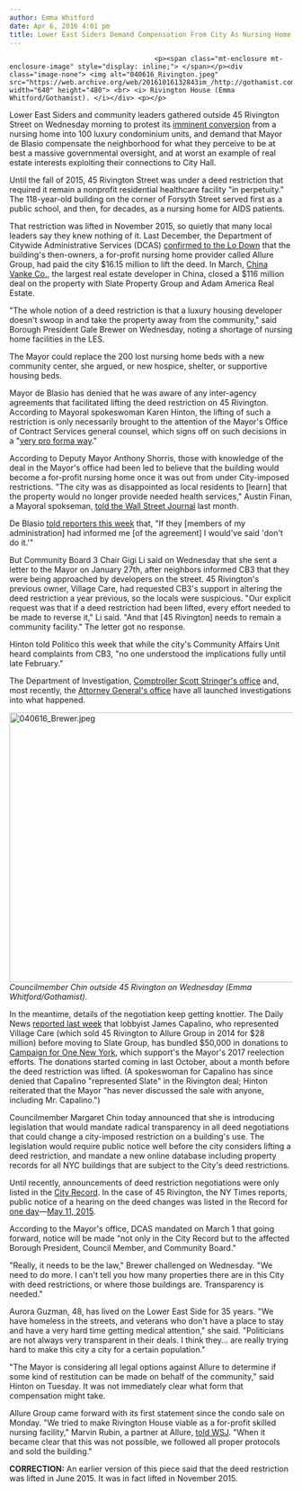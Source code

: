 ```yaml
---
author: Emma Whitford
date: Apr 6, 2016 4:01 pm
title: Lower East Siders Demand Compensation From City As Nursing Home Goes Condo
---
```


	
										<p><span class="mt-enclosure mt-enclosure-image" style="display: inline;"> </span></p><div class="image-none"> <img alt="040616_Rivington.jpeg" src="https://web.archive.org/web/20161016132843im_/http://gothamist.com/attachments/nyc_ewhitford/040616_Rivington.jpeg" width="640" height="480"> <br> <i> Rivington House (Emma Whitford/Gothamist). </i></div> <p></p>

<p>Lower East Siders and community leaders gathered outside 45 Rivington Street on Wednesday morning to protest its <a href="https://web.archive.org/web/20161016132843/http://gothamist.com/2016/02/29/les_luxury_condos_everywhere.php">imminent conversion</a> from a nursing home into 100 luxury condominium units, and demand that Mayor de Blasio compensate the neighborhood for what they perceive to be at best a massive governmental oversight, and at worst an example of real estate interests exploiting their connections to City Hall. </p>

<p>Until the fall of 2015, 45 Rivington Street was under a deed restriction that required it remain a nonprofit residential healthcare facility &quot;in perpetuity.&quot; The 118-year-old building on the corner of Forsyth Street served first as a public school, and then, for decades, as a nursing home for AIDS patients. </p>

<p>That restriction was lifted in November 2015, so quietly that many local leaders say they knew nothing of it. Last December, the Department of Citywide Administrative Services (DCAS) <a href="https://web.archive.org/web/20161016132843/http://www.thelodownny.com/leslog/2015/12/followup-city-cleared-the-way-for-luxury-housing-at-former-rivington-street-nursing-home.html">confirmed to the Lo Down</a> that the building&apos;s then-owners, a for-profit nursing home provider called Allure Group, had paid the city $16.15 million to lift the deed. In March, <a href="https://web.archive.org/web/20161016132843/http://www.vanke.com/en/">China Vanke Co.</a>, the largest real estate developer in China, closed a $116 million deal on the property with Slate Property Group and Adam America Real Estate. </p>

<p>&quot;The whole notion of a deed restriction is that a luxury housing developer doesn&apos;t swoop in and take the property away from the community,&quot; said Borough President Gale Brewer on Wednesday, noting a shortage of nursing home facilities in the LES. </p>

<p>The Mayor could replace the 200 lost nursing home beds with a new community center, she argued, or new hospice, shelter, or supportive housing beds. </p>

<p>Mayor de Blasio has denied that he was aware of any inter-agency agreements that facilitated lifting the deed restriction on 45 Rivington. According to Mayoral spokeswoman Karen Hinton, the lifting of such a restriction is only necessarily brought to the attention of the Mayor&apos;s Office of Contract Services general counsel, which signs off on such decisions in a &quot;<a href="https://web.archive.org/web/20161016132843/http://www.capitalnewyork.com/article/city-hall/2016/04/8595710/mayor-said-he-would-have-blocked-rivington-deal-if-hed-known">very pro forma way</a>.&quot; </p>

<p>According to Deputy Mayor Anthony Shorris, those with knowledge of the deal in the Mayor&apos;s office had been led to believe that the building would become a for-profit nursing home once it was out from under City-imposed restrictions. &quot;The city was as disappointed as local residents to [learn] that the property would no longer provide needed health services,&quot; Austin Finan, a Mayoral spokseman, <a href="https://web.archive.org/web/20161016132843/http://www.wsj.com/articles/manhattan-land-deal-is-examined-1458694201">told the Wall Street Journal</a> last month. </p>

<p>De Blasio <a href="https://web.archive.org/web/20161016132843/http://www.capitalnewyork.com/article/city-hall/2016/04/8595710/mayor-said-he-would-have-blocked-rivington-deal-if-hed-known">told reporters this week</a> that, &quot;If they [members of my administration] had informed me [of the agreement] I would&apos;ve said &apos;don&apos;t do it.&apos;&quot;</p>

<p>But Community Board 3 Chair Gigi Li said on Wednesday that she sent a letter to the Mayor on January 27th, after neighbors informed CB3 that they were being approached by developers on the street. 45 Rivington&apos;s previous owner, Village Care, had requested CB3&apos;s support in altering the deed restriction a year previous, so the locals were suspicious. &quot;Our explicit request was that if a deed restriction had been lifted, every effort needed to be made to reverse it,&quot; Li said. &quot;And that [45 Rivington] needs to remain a community facility.&quot; The letter got no response. </p>

<p>Hinton told Politico this week that while the city&apos;s Community Affairs Unit heard complaints from CB3, &quot;no one understood the implications fully until late February.&quot;</p>

<p>The Department of Investigation, <a href="https://web.archive.org/web/20161016132843/http://www.thelodownny.com/leslog/2016/03/comptroller-investigates-citys-role-in-sale-of-former-rivington-house-facility.html">Comptroller Scott Stringer&apos;s office</a> and, most recently, the <a href="https://web.archive.org/web/20161016132843/http://www.nydailynews.com/new-york/manhattan/attorney-general-subpoenas-rivington-house-developer-article-1.2590272">Attorney General&apos;s office</a> have all launched investigations into what happened. </p>

<p><span class="mt-enclosure mt-enclosure-image" style="display: inline;"> </span></p><div class="image-none"> <img alt="040616_Brewer.jpeg" src="https://web.archive.org/web/20161016132843im_/http://gothamist.com/attachments/nyc_ewhitford/040616_Brewer.jpeg" width="640" height="480"> <br> <i> Councilmember Chin outside 45 Rivington on Wednesday (Emma Whitford/Gothamist). </i></div> <p></p>

<p>In the meantime, details of the negotiation keep getting knottier. The Daily News <a href="https://web.archive.org/web/20161016132843/http://www.nydailynews.com/news/politics/de-blasio-lobbyist-helped-turn-nursing-home-condos-article-1.2578230?cid=bitly">reported last week</a> that lobbyist James Capalino, who represented Village Care (which sold 45 Rivington to Allure Group in 2014 for $28 million) before moving to Slate Group, has bundled $50,000 in donations to <a href="https://web.archive.org/web/20161016132843/http://gothamist.com/2016/02/22/de_blasio_shadow_govmnt.php">Campaign for One New York</a>, which support&apos;s the Mayor&apos;s 2017 reelection efforts. The donations started coming in last October, about a month before the deed restriction was lifted. (A spokeswoman for Capalino has since denied that Capalino &quot;represented Slate&quot; in the Rivington deal; Hinton reiterated that the Mayor &quot;has never discussed the sale with anyone, including Mr. Capalino.&quot;) </p>

<p>Councilmember Margaret Chin today announced that she is introducing legislation that would mandate radical transparency in all deed negotiations that could change a city-imposed restriction on a building&apos;s use. The legislation would require public notice well before the city considers lifting a deed restriction, and mandate a new online database including property records for all NYC buildings that are subject to the City&apos;s deed restrictions. </p>

<p>Until recently, announcements of deed restriction negotiations were only listed in the <a href="https://web.archive.org/web/20161016132843/https://a856-cityrecord.nyc.gov/">City Record</a>. In the case of 45 Rivington, the NY Times reports, public notice of a hearing on the deed changes was listed in the Record for <a href="https://web.archive.org/web/20161016132843/http://www.nytimes.com/2016/03/31/nyregion/nursing-homes-sale-to-condo-developer-raises-questions-for-city.html?_r=1">one day</a>&#x2014;<a href="https://web.archive.org/web/20161016132843/http://www.nyc.gov/html/dcas/downloads/pdf/cityrecord/cityrecord-05-11-15.pdf">May 11, 2015</a>. </p>

<p>According to the Mayor&apos;s office, DCAS mandated on March 1 that going forward, notice will be made &quot;not only in the City Record but to the affected Borough President, Council Member, and Community Board.&quot; </p>

<p>&quot;Really, it needs to be the law,&quot; Brewer challenged on Wednesday. &quot;We need to do more. I can&apos;t tell you how many properties there are in this City with deed restrictions, or where those buildings are. Transparency is needed.&quot; </p>

<p>Aurora Guzman, 48, has lived on the Lower East Side for 35 years. &quot;We have homeless in the streets, and veterans who don&apos;t have a place to stay and have a very hard time getting medical attention,&quot; she said. &quot;Politicians are not always very transparent in their deals. I think they... are really trying hard to make this city a city for a certain population.&quot; </p>

<p>&quot;The Mayor is considering all legal options against Allure to determine if some kind of restitution can be made on behalf of the community,&quot; said Hinton on Tuesday. It was not immediately clear what form that compensation might take. </p>

<p>Allure Group came forward with its first statement since the condo sale on Monday. &quot;We tried to make Rivington House viable as a for-profit skilled nursing facility,&quot; Marvin Rubin, a partner at Allure, <a href="https://web.archive.org/web/20161016132843/http://www.wsj.com/articles/firm-denies-wrongdoing-in-new-york-city-deed-controversy-1459816460">told WSJ</a>. &quot;When it became clear that this was not possible, we followed all proper protocols and sold the building.&quot;</p>

<p><strong>CORRECTION:</strong> An earlier version of this piece said that the deed restriction was lifted in June 2015. It was in fact lifted in November 2015. </p>					
										
									
				